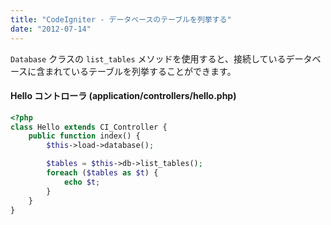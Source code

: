 ```yaml
---
title: "CodeIgniter - データベースのテーブルを列挙する"
date: "2012-07-14"
---
```


`Database` クラスの `list_tables` メソッドを使用すると、接続しているデータベースに含まれているテーブルを列挙することができます。

#### Hello コントローラ (application/controllers/hello.php)

~~~ php
<?php
class Hello extends CI_Controller {
    public function index() {
        $this->load->database();

        $tables = $this->db->list_tables();
        foreach ($tables as $t) {
            echo $t;
        }
    }
}
~~~


